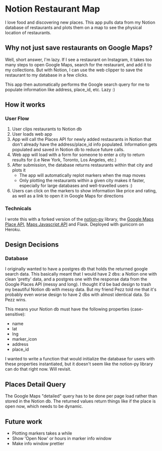 
# Notion Restaurant Map
I love food and discovering new places. This app pulls data from my Notion database of restaurants and plots them on a map to see the physical location of restaurants.

## Why not just save restaurants on Google Maps?
Well, short answer, I'm lazy. If I see a restaurant on Instagram, it takes too many steps to open Google Maps, search for the restaurant, and add it to my collections. But with Notion, I can use the web clipper to save the restaurant to my database in a few clicks.

This app then automatically performs the Google search query for me to populate information like address, place_id, etc. Lazy :)

## How it works

### User Flow
1. User clips restaurants to Notion db
2. User loads web app
3. App will call the Places API for newly added restaurants in Notion that don't already have the address/place_id info populated. Information gets populated and saved in Notion db to reduce future calls.
4. Web app will load with a form for someone to enter a city to return results for (i.e New York, Toronto, Los Angeles, etc.)
5. After submission, the database returns restaurants within that city and plots it
	- The app will automatically replot markers when the map moves
	- Only plotting the restaurants within a given city makes it faster, especially for large databases and well-travelled users :)
7. Users can click on the markers to show information like price and rating, as well as a link to open it in Google Maps for directions

### Technicals
I wrote this with a forked version of the [notion-py](https://github.com/jamalex/notion-py) library, the [Google Maps Place API](https://developers.google.com/places/web-service/intro), [Maps Javascript API](https://developers.google.com/maps/documentation/javascript/tutorial) and Flask. Deployed with gunicorn on Heroku. 

## Design Decisions
### Database
I originally wanted to have a postgres db that holds the returned google search data. This basically meant that I would have 2 dbs: a Notion one with clean 'pretty' data, and a postgres one with the response data from the Google Places API (messy and long). I thought it'd be bad design to trash my beautiful Notion db with messy data. But my friend Pezz told me that it's probably even worse design to have 2 dbs with almost identical data. So Pezz wins.

This means your Notion db must have the following properties (case-sensitive):
- name
- lat
- lng
- marker_icon
- address
- place_id

I wanted to write a function that would initialize the database for users with these properties instantiated, but it doesn't seem like the notion-py library can do that right now. Will revisit.

## Places Detail Query
The Google Maps "detailed" query has to be done per page load rather than stored in the Notion db. The returned values return things like if the place is open now, which needs to be dynamic.

## Future work
- Plotting markers takes a while
- Show 'Open Now' or hours in marker info window 
- Make info window prettier